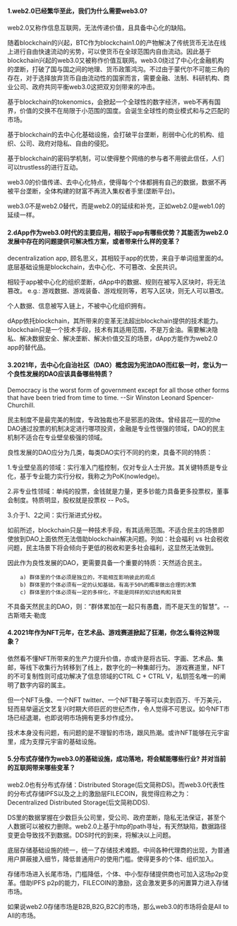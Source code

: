 #### 1.web2.0已经繁华至此，我们为什么需要web3.0?
web2.0又称作信息互联网，无法传递价值，且具备中心化的缺陷。

随着blockchain的兴起，BTC作为blockchain1.0的产物解决了传统货币无法在线上进行自由快速流动的劣势，可以使货币在全球范围内自由流动。因此基于blockchain兴起的web3.0又被称作价值互联网。web3.0绕过了中心化金融机构的垄断，打破了国与国之间的地理、货币政策鸿沟。不过由于蒙代尔不可能三角的存在，对于选择放弃货币自由流动性的国家而言，需要金融、法制、科研机构、商业公司、政府共同平衡web3.0这把双刃剑带来的冲击。

基于blockchain的tokenomics，会掀起一个全球性的数字经济，web不再有国界，价值的交换不在局限于小范围的国度。会诞生全球性的商业模式和与之匹配的市场。

基于blockchain的去中心化基础设施，会打破平台垄断，削弱中心化的机构、组织、公司、政府对隐私、自由的侵犯。

基于blockchain的密码学机制，可以使得整个网络的参与者不用彼此信任，人们可以trustless的进行互动。

web3.0的价值传递、去中心化特点，使得每个个体都拥有自己的数据，数据不再被平台垄断，全体构建的财富不再流入集权者手里(垄断平台)。

web3.0不是web2.0替代，而是web2.0的延续和补充，正如web2.0是web1.0的延续一样。	

#### 2.dApp作为web3.0时代的主要应用，相较于app有哪些优势？其能否为web2.0发展中存在的问题提供可解决性方案，或者带来什么样的变革？

decentralization app, 顾名思义，其相较于app的优势，来自于单词组里面的d。底层基础设施是blockchain，去中心化、不可篡改、全民共识。

相较于app被中心化的组织垄断，dApp中的数据、规则在被写入区块时，将无法篡改。 e.g.: 游戏数据、游戏装备、游戏规则等，若写入区块，则无人可以篡改。

个人数据、信息被写入链上，不被中心化组织拥有。

dApp依托blockchain，其所带来的变革无法超出blockchain提供的技术能力。blockchain只是一个技术手段，技术有其适用范围，不是万金油。需要解决隐私、解决数据安全、解决垄断、解决价值交互的场景，dApp方能作为web2.0 app的替代品。

#### 3.2021年，去中心化自治社区（DAO）概念因为宪法DAO而红极一时，您认为一个良性发展的DAO应该具备哪些特质？

Democracy is the worst form of government except for all those other forms that have been tried from time to time. --Sir Winston Leonard Spencer-Churchill.

民主制度不是最完美的制度，专政独裁也不是邪恶的政体。曾经昙花一现的the DAO通过投票的机制决定进行哪项投资，金融是专业性很强的领域，DAO的民主机制不适合在专业壁垒极强的领域。

良性发展的DAO应分为几类，每类DAO实行不同的约束，具备不同的特质：

1.专业壁垒高的领域：实行准入门槛控制，仅对专业人士开放。其关键特质是专业化，基于专业能力实行分权，我称之为PoK(nowledge)。

2.非专业性领域：单纯的投票，金钱就是力量，更多钞能力具备更多投票权，董事会制度。特质明显，股权就是投票权 -- PoS。

3.介于1、2之间：实行渐进式分权。

如前所述，blockchain只是一种技术手段，有其适用范围。不适合民主的场景即使放到DAO上面依然无法借助blockchain解决问题。列如：社会福利 vs 社会税收问题，民主场景下将会倾向于更低的税收和更多社会福利，这显然无法做到。

因此作为良性发展的DAO，更需要具备一个重要的特质：天然适合民主。
```
    a) 群体里的个体必须是独立的，不能相互影响彼此的观点
    b) 群体里的个体必须有一定的认知基础，有高于50%的概率做出合理的决策
    c) 群体里的个体必须有一定的多样化，不能是同样的知识结构和背景
```
不具备天然民主的DAO，则：“群体累加在一起只有愚蠢，而不是天生的智慧”。-- 古斯塔夫·勒庞

#### 4.2021年作为NFT元年，在艺术品、游戏赛道掀起了狂潮，你怎么看待这种现象？

依然看不懂NFT所带来的生产力提升价值，亦或许是将古玩、字画、艺术品、集邮，等线下收集行为转移到了线上，数字化的一种集邮行为。 游戏赛道里，NFT的不可复制性则可成功解决了信息领域的CTRL C + CTRL V，私钥签名唯一的阐明了数字内容的属主。

但一个NFT头像、一个NFT twitter、一个NFT鞋子等可以卖到百万、千万美元，轻而易举逼近文艺复兴时期大师巨匠的世纪杰作，令人觉得不可思议。如今NFT市场已经退潮，也即说明市场拥有更多炒作成分。

技术本身没有问题，有问题的是不理智的市场，跟风热潮。或许NFT能够在元宇宙里，成为支撑元宇宙的基础设施。

#### 5.分布式存储作为web3.0的基础设施，成功落地，将会赋能哪些行业? 并对当前的互联网带来哪些变革？

web2.0也有分布式存储：Distributed Storage(后文简称DS)。而web3.0代表性的分布式存储IPFS以及之上的激励层FILECOIN，我觉得应称之为：Decentralized Distributed Storage(后文简称DDS).

DS里的数据掌握在少数巨头公司里，受公司、政府垄断，隐私无法保证，甚至个人数据可以被权力删除。web2.0上基于http的path寻址，有天然缺陷，数据路径变更会导致找不到数据。DDS时代的到来，将解决以上问题。

底层存储基础设施的统一，统一了存储技术难题。中间各种代理商的出现，为普通用户屏蔽接入细节，降低普通用户的使用门槛。使得更多的个体、组织加入。

存储市场进入长尾市场，门槛降低，个体、中小型存储提供商也可加入这场p2p变革。借助IPFS p2p的能力，FILECOIN的激励，这会激发更多的闲置算力进入存储市场。

如果说web2.0存储市场是B2B,B2G,B2C的市场，那么web3.0的市场将会是All to All的市场。